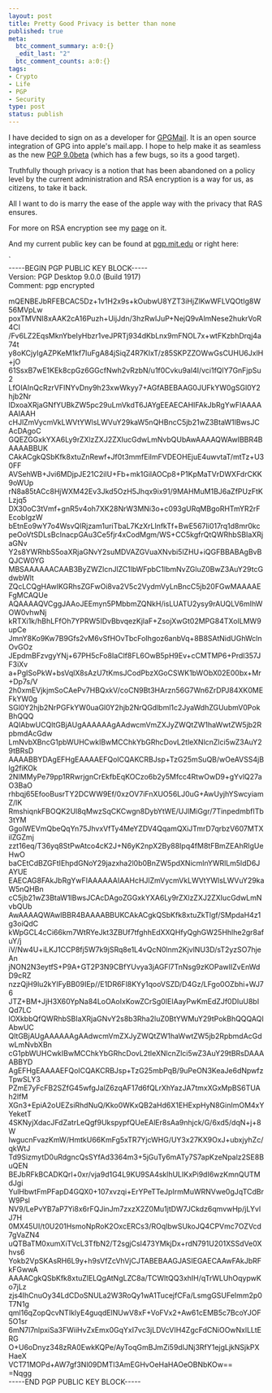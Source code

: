```yaml
--- 
layout: post
title: Pretty Good Privacy is better than none
published: true
meta: 
  btc_comment_summary: a:0:{}
  _edit_last: "2"
  btc_comment_counts: a:0:{}
tags: 
- Crypto
- Life
- PGP
- Security
type: post
status: publish
---
```

I have decided to sign on as a developer for [GPGMail](http://www.sente.ch/software/GPGMail/English.lproj/GPGMail.html). It is an open source integration of GPG into apple's mail.app. I hope to help make it as seamless as the new [PGP 9.0beta](http://www.pgp.com) (which has a few bugs, so its a good target).

Truthfully though privacy is a notion that has been abandoned on a policy level by the current administration and RSA encryption is a way for us, as citizens, to take it back.

All I want to do is marry the ease of the apple way with the privacy that RAS ensures.

For more on RSA encryption see my [page](http://infimp.net/content.php?content.3) on it.

And my current public key can be found at [pgp.mit.edu](http://pgp.mit.edu) or right here:

`  
-----BEGIN PGP PUBLIC KEY BLOCK-----  
Version: PGP Desktop 9.0.0 (Build 1917)  
Comment: pgp encrypted 

mQENBEJbRFEBCAC5Dz+1v1H2x9s+kOubwU8YZT3iHjZlKwWFLVQOtIg8W56MVpLw  
poxTMVNI8xAAK2cA16Puzh+UijJdn/3hzRwlJuP+NejQ9vAlmNese2hukrVoR4CI  
/Fv6LZ2EqsMknYbeIyHbzr1veJPRTj934dKbLnx9mFNOL7x+wtFKzbhDrqj4a74t  
y8oKCjyIgAZPKeM1kf7IuFgA84jSiqZ4R7KIxT/z85SKPZZOWwGsCUHU6JxlH+jO  
61SsxB7wE1KEk8cpGz6GGcfNwh2vRzbN/u1f0Cvku9al4I/vci1fQlY7GnFjpSu2  
LfOIAInQcRzrVFINYvDny9h23xwWkyy7+AGfABEBAAG0JUFkYW0gSGl0Y2hjb2Nr  
IDxoaXRjaGNfYUBkZW5pc29uLmVkdT6JAYgEEAECAHIFAkJbRgYwFIAAAAAAIAAH  
cHJlZmVycmVkLWVtYWlsLWVuY29kaW5nQHBncC5jb21wZ3BtaW1lBwsJCAcDAgoC  
GQEZGGxkYXA6Ly9rZXlzZXJ2ZXIucGdwLmNvbQUbAwAAAAQWAwIBBR4BAAAABBUK  
CAkACgkQSbKfk8xtuZnRewf+Jf0t3mmfEiImFVDEOHEjuE4uwvtaT/mtTz+U30FF  
AVSehWB+Jvi6MDjpJE21C2iIU+Fb+mk1GilAOCp8+P1KpMaTVrDWXFdrCKK9oWUp  
rN8a85tACc8HjWXM42Ev3Jkd5OzH5Jhqx9ix91/9MAHMuM1BJ6aZfPUzFtKLzjq5  
DX30oC3tVmf+gnR5v4oh7XK28NrW3MNi3o+c093gURqMBgoRHTmYR2rFEcobIgzW  
bEtnEo9wY7o4WsvQIRjzam1uriTbaL7KzXrLlnfkTf+BwE567Ii017rq1d8mr0kc  
peOoVtSDLsBcInacpGAu3Ce5fjr4xCodMgm/WS+CC5kgfrQtQWRhbSBIaXRjaGNv  
Y2s8YWRhbS5oaXRjaGNvY2suMDVAZGVuaXNvbi5lZHU+iQGFBBABAgBvBQJCW0YG  
MBSAAAAAACAAB3ByZWZlcnJlZC1lbWFpbC1lbmNvZGluZ0BwZ3AuY29tcGdwbWlt  
ZQcLCQgHAwIKGRhsZGFwOi8va2V5c2VydmVyLnBncC5jb20FGwMAAAAEFgMCAQUe  
AQAAAAQVCggJAAoJEEmyn5PMbbmZQNkH/isLUATU2ysy9rAUQLV6mIhWOW0vhwNj  
kRTXi1k/hBhLFfOh7YPRW5IDvBbvqezKjlaF+ZsojXwGt02MPG84TXoILMW9upCe  
JmnY8Ko9Kw7B9Gfs2vM6vSfHOvTbcFoIhgoz6anbVq+8B8SAtNidUGhWclnOvGOz  
JEpdmBFzvgyYNj+67PH5cFo8IaClf8FL6OwB5pH9Ev+cCMTMP6+Prdl357JF3iXv  
a+PgISoPkW+bsVqlX8sAzU7tKmsJCodPbzXGoCSWK1bWObX02E00bx+Mr+Dp7s/V  
2h0xmEVjkjmSoCAePv7HBQxkV/coCN9Bt3HArzn56G7Wn6ZrDPJ84XK0MEFkYW0g  
SGl0Y2hjb2NrPGFkYW0uaGl0Y2hjb2NrQGdlbml1c2JyaWdhZGUubmV0PokBhQQQ  
AQIAbwUCQltGBjAUgAAAAAAgAAdwcmVmZXJyZWQtZW1haWwtZW5jb2RpbmdAcGdw  
LmNvbXBncG1pbWUHCwkIBwMCChkYbGRhcDovL2tleXNlcnZlci5wZ3AuY29tBRsD  
AAAABBYDAgEFHgEAAAAEFQoICQAKCRBJsp+TzG25mSuQB/wOeAVSS4jBlg2fiKOk  
2NIMMyPe79pp1RRwrjgnCrEkfbEqKOCzo6b2y5Mfcc4RtwOwD9+gYvlQ27aO3BaO  
rhbqj65EfooBusrTY2DCWW9Ef/0xzOV7iFnXUO56LJ0uG+AwUyjhYSwcyiamZ/lK  
RmshiqnkFBOQK2Ul8qMwzSqCKCwgn8DybYtWE/UJlMiGgr/7TinpedmbfITb3tYM  
GgolWEVmQbeQqYn75JhvxVfTy4MeYZDV4QqamQXiJTmrD7qrbzV607MTXilZGZmj  
zzt16eq/T36yq8StPwAtco4cK2J+N6yK2npX2By88Ipq4fM8tFBmZEAhRlgUeHwO  
baCEtCdBZGFtIEhpdGNoY29jazxha2l0b0BnZW5pdXNicmlnYWRlLm5ldD6JAYUE  
EAECAG8FAkJbRgYwFIAAAAAAIAAHcHJlZmVycmVkLWVtYWlsLWVuY29kaW5nQHBn  
cC5jb21wZ3BtaW1lBwsJCAcDAgoZGGxkYXA6Ly9rZXlzZXJ2ZXIucGdwLmNvbQUb  
AwAAAAQWAwIBBR4BAAAABBUKCAkACgkQSbKfk8xtuZkTlgf/SMpdaH4z1g3oiQdC  
kWpGCL4cCi66km7WtRYeJkt3ZBUf7tfghhEdXXQHfyQghGW25Hhlhe2gr8afuY/j  
iV/Nw4U+iLKJ1CCP8fj5W7k9jSRq8e1L4vQcN0lnm2KjvlNU3D/sT2yzSO7hjeAn  
jNON2N3eytfS+P9A+GT2P3N9CBfYUvya3jAGFl7TnNsg9zKOPawIIZvEnWdD9cRZ  
nzzQjH9lu2kYIFyBB09IEp//E1DR6Fl8KYy1qooVSZD/D4Gz/LFgo0OZbhi+WJ76  
JTZ+BM+JjH3X60YpNa84LoOAoIxKowZCrSg0IEIAayPwKmEdZJf0DIuU8bIQd7LC  
lOXkbbQfQWRhbSBIaXRjaGNvY2s8b3Rha2luZ0BtYWMuY29tPokBhQQQAQIAbwUC  
QltGBjAUgAAAAAAgAAdwcmVmZXJyZWQtZW1haWwtZW5jb2RpbmdAcGdwLmNvbXBn  
cG1pbWUHCwkIBwMCChkYbGRhcDovL2tleXNlcnZlci5wZ3AuY29tBRsDAAAABBYD  
AgEFHgEAAAAEFQoICQAKCRBJsp+TzG25mbPqB/9uPeON3KeaJe6dNpwfzTpwSLY3  
PZmE7yFcFB2SZfG45wfgJalZ6zqAF17d6fQLrXhYazJA7tmxXGxMpBS6TUAh2lfM  
XGn3+EpiA2oUEZsiRhdNuQ/Kko0WKxQB2aHd6X1EHExpHyN8GinImOM4xYYeketT  
4SKNyjXdacJFdZatrLeQgf9UkspypfQUeEAlEr8sAa9nhjck/G/6xd5/dqN+j+8W  
IwgucnFvazKmW/HmtkU66KmFg5xTR7YjcWHG/UY3x27KX9OxJ+ubxjyhZc/qkWtJ  
Td9SizmytD0uRdgncQsSYfAd3364m3+5jGuTy6mATy7S7apKzeNpalz2SE8BuQEN  
BEJbRFkBCADKQrl+0xr/vja9d1G4L9KU9SA4sklhULIKxPi9dI6wzKmnQUTMdJgi  
YulHbwtFmPFapD4GQX0+107xvzqi+ErYPeTTeJpIrmMuWRNVwe0gJqTCdBrW9Psl  
NV9/LePvYB7aP7Yi8x6rFQJinJm7zxzX2Z0Mu1jtDW7JCkdz6qmvwHp/jLYvlJ7H  
0MX45UI/t0U201HsmoNpRoK2OxcERCs3/ROqIbwSUkoJQ4CPVmc7OZVcd7gVaZN4  
uQTBaTM0xumXiTVcL3TfbN2/T2sgjCsI473YMkjDx+rdN791U201XSSdVe0Xhvs6  
Yokb2VpSKAsRH6L9y+h9sVfZcVhVjCJTABEBAAGJASIEGAECAAwFAkJbRFkFGwwA  
AAAACgkQSbKfk8xtuZlELQgAtNgLZC8a/TCWltQQ3xhIH/qTrWLUhOqypwKo7jLz  
zjs4IhCnuOy34LdCDoSNULa2W3RoQy1wA1TucejfCFa/LsmgGSUFeImm2p0T7N1g  
qml16qZopQcvNTIklyE4guqdElNUwV8xF+VoFVx2+Aw61cEMB5c7BcoYJOF5O1sr  
6mN7l7nlpxiSa3FWiiHvZxEmx0GqYxI7vc3jLDVcVIH4ZgcFdCNiOOwNxlLLtERG  
O+U6oDnyz348zRA0EwkKQPe/AyToqGmBJmZi59dlJNj3RfY1ejgLjkNSjkPXHaeX  
VCT71MOPd+AW7gf3Nl09DMTl3AmEGHvOeHaHAOeOBNbKOw==  
=Nqgg  
-----END PGP PUBLIC KEY BLOCK----- 
